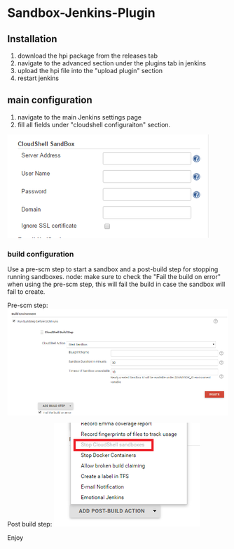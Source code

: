 # Sandbox-Jenkins-Plugin

## Installation
1) download the hpi package from the releases tab
2) navigate to the advanced section under the plugins tab in jenkins
3) upload the hpi file into the "upload plugin" section
4) restart jenkins

## main configuration
1) navigate to the main Jenkins settings page
2) fill all fields under "cloudshell configuraiton" section.

![Alt text](Pics/mainsetting.png?raw=true)

### build configuration
Use a pre-scm step to start a sandbox and a post-build step for stopping running sandboxes.
node: make sure to check the "Fail the build on error" when using the pre-scm step, this will fail the build in case the sandbox will fail to create.

Pre-scm step:
![Alt text](Pics/PreSCM.png?raw=true)

Post build step:
![Alt text](Pics/postBuild.png?raw=true)

Enjoy
